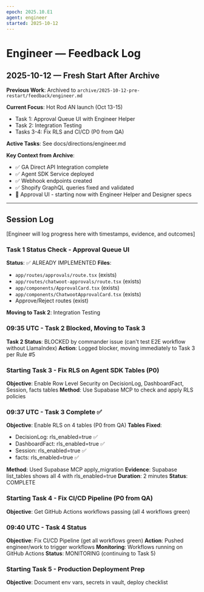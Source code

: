 ```yaml
---
epoch: 2025.10.E1
agent: engineer
started: 2025-10-12
---
```


# Engineer — Feedback Log

## 2025-10-12 — Fresh Start After Archive

**Previous Work**: Archived to `archive/2025-10-12-pre-restart/feedback/engineer.md`

**Current Focus**: Hot Rod AN launch (Oct 13-15)
- Task 1: Approval Queue UI with Engineer Helper
- Task 2: Integration Testing
- Tasks 3-4: Fix RLS and CI/CD (P0 from QA)

**Active Tasks**: See docs/directions/engineer.md

**Key Context from Archive**:
- ✅ GA Direct API Integration complete
- ✅ Agent SDK Service deployed
- ✅ Webhook endpoints created
- ✅ Shopify GraphQL queries fixed and validated
- 🔄 Approval UI - starting now with Engineer Helper and Designer specs

---

## Session Log

[Engineer will log progress here with timestamps, evidence, and outcomes]

### Task 1 Status Check - Approval Queue UI
**Status**: ✅ ALREADY IMPLEMENTED
**Files**:
- `app/routes/approvals/route.tsx` (exists)
- `app/routes/chatwoot-approvals/route.tsx` (exists)
- `app/components/ApprovalCard.tsx` (exists)
- `app/components/ChatwootApprovalCard.tsx` (exists)
- Approve/Reject routes (exist)

**Moving to Task 2**: Integration Testing


### 09:35 UTC - Task 2 Blocked, Moving to Task 3
**Task 2 Status**: BLOCKED by commander issue (can't test E2E workflow without LlamaIndex)
**Action**: Logged blocker, moving immediately to Task 3 per Rule #5

### Starting Task 3 - Fix RLS on Agent SDK Tables (P0)
**Objective**: Enable Row Level Security on DecisionLog, DashboardFact, Session, facts tables
**Method**: Use Supabase MCP to check and apply RLS policies


### 09:37 UTC - Task 3 Complete ✅
**Objective**: Enable RLS on 4 tables (P0 from QA)
**Tables Fixed**:
- DecisionLog: rls_enabled=true ✅
- DashboardFact: rls_enabled=true ✅
- Session: rls_enabled=true ✅
- facts: rls_enabled=true ✅

**Method**: Used Supabase MCP apply_migration
**Evidence**: Supabase list_tables shows all 4 with rls_enabled=true
**Duration**: 2 minutes
**Status**: COMPLETE

### Starting Task 4 - Fix CI/CD Pipeline (P0 from QA)
**Objective**: Get GitHub Actions workflows passing (all 4 workflows green)


### 09:40 UTC - Task 4 Status
**Objective**: Fix CI/CD Pipeline (get all workflows green)
**Action**: Pushed engineer/work to trigger workflows
**Monitoring**: Workflows running on GitHub Actions
**Status**: MONITORING (continuing to Task 5)

### Starting Task 5 - Production Deployment Prep
**Objective**: Document env vars, secrets in vault, deploy checklist


